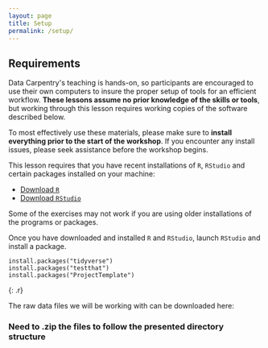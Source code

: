 ```yaml
---
layout: page
title: Setup
permalink: /setup/
---
```

## Requirements
Data Carpentry's teaching is hands-on, so participants are encouraged to use their own computers to insure the proper setup of tools for an efficient workflow. **These lessons assume no prior knowledge of the skills or tools**, but working through this lesson requires working copies of the software described below.

To most effectively use these materials, please make sure to **install everything prior to the start of the workshop**. If you encounter any install issues, please seek assistance before the workshop begins.

This lesson requires that you have recent installations of `R`, `RStudio` and certain packages installed on your machine:

- [Download `R`](https://cran.r-project.org/)
- [Download `RStudio`](https://www.rstudio.com/)

Some of the exercises may not work if you are using older installations of the programs or packages.

Once you have downloaded and installed `R` and `RStudio`, launch `RStudio` and install a package.

~~~
install.packages("tidyverse")
install.packages("testthat")
install.packages("ProjectTemplate")
~~~
{: .r}

The raw data files we will be working with can be downloaded here:
### Need to .zip the files to follow the presented directory structure
